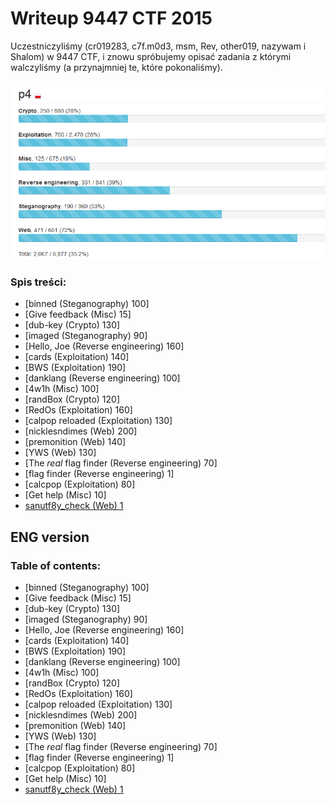 # Writeup 9447 CTF 2015

Uczestniczyliśmy (cr019283, c7f.m0d3, msm, Rev, other019, nazywam i Shalom) w 9447 CTF, i znowu spróbujemy opisać zadania z którymi walczyliśmy (a przynajmniej te, które pokonaliśmy).

![](results.png)

### Spis treści:
* [binned (Steganography) 100]
* [Give feedback (Misc) 15]
* [dub-key (Crypto) 130]
* [imaged (Steganography) 90]
* [Hello, Joe (Reverse engineering) 160]
* [cards (Exploitation) 140]
* [BWS (Exploitation) 190]
* [danklang (Reverse engineering) 100]
* [4w1h (Misc) 100]
* [randBox (Crypto) 120]
* [RedOs (Exploitation) 160]
* [calpop reloaded (Exploitation) 130]
* [nicklesndimes (Web) 200]
* [premonition (Web) 140]
* [YWS (Web) 130]
* [The *real* flag finder (Reverse engineering) 70]
* [flag finder (Reverse engineering) 1]
* [calcpop (Exploitation) 80]
* [Get help (Misc) 10]
* [sanutf8y_check (Web) 1](sanutf8y_check)

## ENG version
### Table of contents:
* [binned (Steganography) 100]
* [Give feedback (Misc) 15]
* [dub-key (Crypto) 130]
* [imaged (Steganography) 90]
* [Hello, Joe (Reverse engineering) 160]
* [cards (Exploitation) 140]
* [BWS (Exploitation) 190]
* [danklang (Reverse engineering) 100]
* [4w1h (Misc) 100]
* [randBox (Crypto) 120]
* [RedOs (Exploitation) 160]
* [calpop reloaded (Exploitation) 130]
* [nicklesndimes (Web) 200]
* [premonition (Web) 140]
* [YWS (Web) 130]
* [The *real* flag finder (Reverse engineering) 70]
* [flag finder (Reverse engineering) 1]
* [calcpop (Exploitation) 80]
* [Get help (Misc) 10]
* [sanutf8y_check (Web) 1](sanutf8y_check#eng-version)


